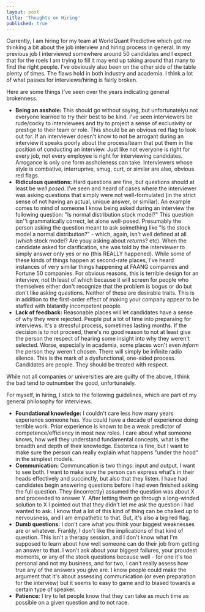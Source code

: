 ```yaml
---
layout: post
title: 'Thoughts on Hiring'
published: true
---
```


Currently, I am hiring for my team at WorldQuant Predictive which got me thinking a bit about the job interview and hiring process in general.  In my previous job I interviewed somewhere around 50 candidates and I expect that for the roels I am trying to fill it may end up taking around that many to find the right people.  I've obviously also been on the other side of the table plenty of times.  The flaws hold in both industry and academia.  I think a lot of what passes for interviews/hiring is fairly broken.  

Here are some things I've seen over the years indicating general brokenness.   

- **Being an asshole:** This should go without saying, but unfortunatelyu not everyone learned to try their best to be kind.  I've seen interviewers be rude/cocky to interviewees and try to project a sense of exclusivity or prestige to their team or role.  This should be an obvious red flag to look out for.  If an interviewer doesn't know to not be arrogant during an interview it speaks poorly about the process/team that put them in the position of conducting an interview. Just like not everyone is right for every job, not every employee is right for interviewing candidates.  Arrogance is only one form assholeness can take.  Interviewers whose style is combative, interruprive, smug, curt, or similar are also, obvious red flags.  
- **Ridiculous questions:** Hard questions are fine, but questions should at least be *well posed*.  I've seen and heard of cases where the interviewer was asking questions that simply were not well-formulated (in the strict sense of not having an actual, unique answer, or similar).  An example comes to mind of someone I know being asked during an interview the following question: "Is normal distribution stock model?"  This question isn''t grammatically correct, let alone well-posed.  Presumably the person asking the question meant to ask soimething like "Is the stock model a normal distribution?" - which, again, isn't well defined at all (*which* stock model? Are youy asking about *returns*? etc).  When the candidate asked for clarification, she was told by the interviewer to simply answer only yes or no (this REALLY happened). While some of these kinds of things happen at second-rate places, I've heard instances of very similar things happening at FAANG companies and Fortune 50 companies.  For obvious reasons, this is terrible design for an interview, not th least of which because it will screen for people who themselves either don't recognize that the problem is bogus or do but don't like asking questions.  Neither of these are desirable traits. This is in addition to the first-order effect of making your company appear to be staffed with blatantly incompetent people. 
- **Lack of feedback:** Reasonable places will let candidates have a sense of why they were rejected.  People put a lot of time into preparaing for interviews.  It's a stressful process, sometimes lasting months.  If the decision is to not proceed, there's no good reason to not at least give the person the respect of hearing some insight into why they weren't selected.  Worse, especially in academia, some places won't even *inform* the person they weren't chosen.  There will simply be infinite radio silence.  This is the mark of a dysfunctional, one-sided process.  Candidates are people.  They should be treated with respect. 

While not all companies or universities are are guilty of the above, I think the bad tend to outnumber the good, unfortunately.  

For myself, in hiring, I stick to the following guidelines, which are part of my general philosophy for interviews.  

- **Foundational knowledge:** I couldn't care less how many years experience someone has.  You could have a decade of experience doing terrible work.  Prior experience is known to be a weak predictor of competence/efficiency in most new roles.  I care about what someone knows, how well they understand fundamental concepts, what is the breadth and depth of their knowledge. Esoterica is fine, but I want to make sure the person can really explain what happens "under the hood" in the simplest models.  
- **Communication:** Communcation is two things: input and output.  I want to see both.  I want to make sure the person can express what's in their heads effectively and succinctly, but also that they listen.  I have had candidates begin answering questions before I had even finished asking the full question.  They (incorrectly) assumed the question was about X and proceeded to answer Y.  After letting them go through a long-winded solution to X I pointed out that they didn't let me ask the question I had wanted to ask. I know that a lot of this kind of thing can be chalked up to nervousness, and I am empathetic to that.  But, it's also a big red flag.  
- **Dumb questions:** I don't care what you think your biggest weaknesses are or whatever.  Frankly, I don't like the implications of that kind of question.  This isn't a therapy session, and I don't know what I'm supposed to learn about how well someone can do their job from getting an answer to that.  I won't ask about your biggest failures, your proudest moments, or any of the stock questions because well - for one it's too personal and not my business, and for two, I can't really assess how true any of the answers you give are.  I know people could make the argument that it's about assessing communication (or even preparation for the interview) but it seems to easy to game and to biased towards a certain type of speaker.  
- **Patience:** I try to let people know that they can take as much time as possible on a given question and to not race.  

